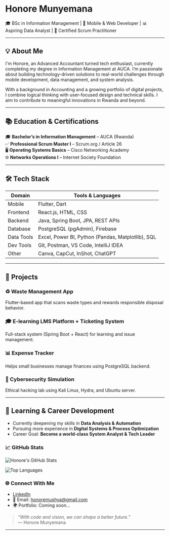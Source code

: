 # Honore Munyemana

🎓 BSc in Information Management | 📱 Mobile & Web Developer | 📊 Aspiring Data Analyst | 🧠 Certified Scrum Practitioner

---

## 💡 About Me

I'm Honore, an Advanced Accountant turned tech enthusiast, currently completing my degree in Information Management at AUCA. I’m passionate about building technology-driven solutions to real-world challenges through mobile development, data management, and system analysis.

With a background in Accounting and a growing portfolio of digital projects, I combine logical thinking with user-focused design and technical skills. I aim to contribute to meaningful innovations in Rwanda and beyond.

---

## 📚 Education & Certifications

🎓 **Bachelor’s in Information Management** – AUCA (Rwanda)  
✅ **Professional Scrum Master I** – Scrum.org / Article 26  
🖥️ **Operating Systems Basics** – Cisco Networking Academy  
🌐 **Networks Operations I** – Internet Society Foundation  

---

## 🛠️ Tech Stack

| Domain            | Tools & Languages                                 |
|-------------------|---------------------------------------------------|
| Mobile            | Flutter, Dart                                     |
| Frontend          | React.js, HTML, CSS                               |
| Backend           | Java, Spring Boot, JPA, REST APIs                 |
| Database          | PostgreSQL (pgAdmin), Firebase                    |
| Data Tools        | Excel, Power BI, Python (Pandas, Matplotlib), SQL |
| Dev Tools         | Git, Postman, VS Code, IntelliJ IDEA              |
| Other             | Canva, CapCut, InShot, ChatGPT                    |

---

## 🚀 Projects

### ♻️ Waste Management App  
Flutter-based app that scans waste types and rewards responsible disposal behavior.

### 🎓 E-learning LMS Platform + Ticketing System  
Full-stack system (Spring Boot + React) for learning and issue management.

### 📊 Expense Tracker  
Helps small businesses manage finances using PostgreSQL backend.

### 🔐 Cybersecurity Simulation  
Ethical hacking lab using Kali Linux, Hydra, and Ubuntu server.

---

## 🌱 Learning & Career Development

- Currently deepening my skills in **Data Analysis & Automation**
- Pursuing more experience in **Digital Systems & Process Optimization**
- Career Goal: **Become a world-class System Analyst & Tech Leader**


### 📈 GitHub Stats

![Honore's GitHub Stats](https://github-readme-stats.vercel.app/api?username=honore-munyemana&show_icons=true&theme=radical)

![Top Languages](https://github-readme-stats.vercel.app/api/top-langs/?username=honore-munyemana&layout=compact&theme=radical)

### 🌐 Connect With Me

- [LinkedIn](https://www.linkedin.com/in/honore/)
- 📧 Email: honoremushya@gmail.com
- 🌍 Portfolio: Coming soon...


> _“With code and vision, we can shape a better future.”_  
> — Honore Munyemana

---
